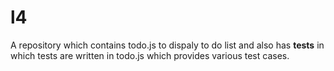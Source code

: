 # l4
A repository which contains todo.js to dispaly to do list and also has __tests__ in which tests are written in todo.js which provides various test cases.
